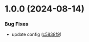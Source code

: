 # 1.0.0 (2024-08-14)

### Bug Fixes

- update config ([c5838f9](https://github.com/svipulc/component-rollup/commit/c5838f9ea018c66b53fe6e4b94d048b5ed0e9293))
